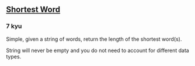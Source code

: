 <h2><a href=https://www.codewars.com/kata/57cebe1dc6fdc20c57000ac9/train/javascript target="_blank">Shortest Word</a></h2><h3>7 kyu</h3><p>Simple, given a string of words, return the length of the shortest word(s).</p><p>String will never be empty and you do not need to account for different data types.</p>